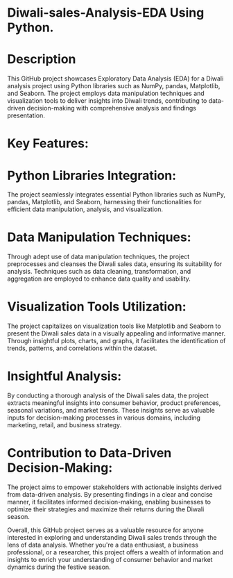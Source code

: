 # Diwali-sales-Analysis-EDA Using Python.
# Description
This GitHub project showcases Exploratory Data Analysis (EDA) for a Diwali analysis project using Python libraries such as NumPy, pandas, Matplotlib, and Seaborn. The project employs data manipulation techniques and visualization tools to deliver insights into Diwali trends, contributing to data-driven decision-making with comprehensive analysis and findings presentation.


# Key Features:

# Python Libraries Integration: 
The project seamlessly integrates essential Python libraries such as NumPy, pandas, Matplotlib, and Seaborn, harnessing their functionalities for efficient data manipulation, analysis, and visualization.

# Data Manipulation Techniques: 
Through adept use of data manipulation techniques, the project preprocesses and cleanses the Diwali sales data, ensuring its suitability for analysis. Techniques such as data cleaning, transformation, and aggregation are employed to enhance data quality and usability.

# Visualization Tools Utilization: 
The project capitalizes on visualization tools like Matplotlib and Seaborn to present the Diwali sales data in a visually appealing and informative manner. Through insightful plots, charts, and graphs, it facilitates the identification of trends, patterns, and correlations within the dataset.

# Insightful Analysis: 
By conducting a thorough analysis of the Diwali sales data, the project extracts meaningful insights into consumer behavior, product preferences, seasonal variations, and market trends. These insights serve as valuable inputs for decision-making processes in various domains, including marketing, retail, and business strategy.

# Contribution to Data-Driven Decision-Making: 
The project aims to empower stakeholders with actionable insights derived from data-driven analysis. By presenting findings in a clear and concise manner, it facilitates informed decision-making, enabling businesses to optimize their strategies and maximize their returns during the Diwali season.

Overall, this GitHub project serves as a valuable resource for anyone interested in exploring and understanding Diwali sales trends through the lens of data analysis. Whether you're a data enthusiast, a business professional, or a researcher, this project offers a wealth of information and insights to enrich your understanding of consumer behavior and market dynamics during the festive season.
